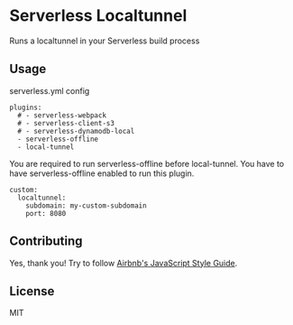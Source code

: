 # Serverless Localtunnel
Runs a localtunnel in your Serverless build process

## Usage
serverless.yml config
```
plugins:
  # - serverless-webpack
  # - serverless-client-s3
  # - serverless-dynamodb-local
  - serverless-offline
  - local-tunnel
```
You are required to run serverless-offline before local-tunnel. You have to have serverless-offline enabled to run this plugin.
```
custom:
  localtunnel:
    subdomain: my-custom-subdomain
    port: 8080
```
## Contributing

Yes, thank you! Try to follow [Airbnb's JavaScript Style Guide](https://github.com/airbnb/javascript).

## License

MIT
